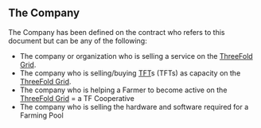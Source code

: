 ## The Company

The Company has been defined on the contract who refers to this document but can be any of the following:

- The company or organization who is selling a service on the [ThreeFold Grid](threefold__threefold_grid).
- The company who is selling/buying [TFT](threefold__threefold_token)s (TFTs) as capacity on the [ThreeFold Grid](threefold__threefold_grid).
- The company who is helping a Farmer to become active on the [ThreeFold Grid](threefold__threefold_grid) = a TF Cooperative
- The company who is selling the hardware and software required for a Farming Pool